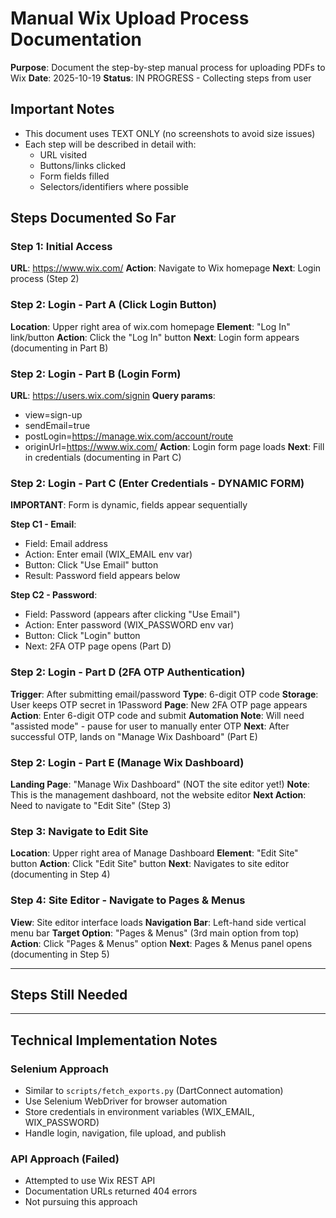 # Manual Wix Upload Process Documentation

**Purpose**: Document the step-by-step manual process for uploading PDFs to Wix
**Date**: 2025-10-19
**Status**: IN PROGRESS - Collecting steps from user

## Important Notes
- This document uses TEXT ONLY (no screenshots to avoid size issues)
- Each step will be described in detail with:
  - URL visited
  - Buttons/links clicked
  - Form fields filled
  - Selectors/identifiers where possible

## Steps Documented So Far

### Step 1: Initial Access
**URL**: https://www.wix.com/
**Action**: Navigate to Wix homepage
**Next**: Login process (Step 2)

### Step 2: Login - Part A (Click Login Button)
**Location**: Upper right area of wix.com homepage
**Element**: "Log In" link/button
**Action**: Click the "Log In" button
**Next**: Login form appears (documenting in Part B)

### Step 2: Login - Part B (Login Form)
**URL**: https://users.wix.com/signin
**Query params**:
- view=sign-up
- sendEmail=true
- postLogin=https://manage.wix.com/account/route
- originUrl=https://www.wix.com/
**Action**: Login form page loads
**Next**: Fill in credentials (documenting in Part C)

### Step 2: Login - Part C (Enter Credentials - DYNAMIC FORM)
**IMPORTANT**: Form is dynamic, fields appear sequentially

**Step C1 - Email**:
- Field: Email address
- Action: Enter email (WIX_EMAIL env var)
- Button: Click "Use Email" button
- Result: Password field appears below

**Step C2 - Password**:
- Field: Password (appears after clicking "Use Email")
- Action: Enter password (WIX_PASSWORD env var)
- Button: Click "Login" button
- Next: 2FA OTP page opens (Part D)

### Step 2: Login - Part D (2FA OTP Authentication)
**Trigger**: After submitting email/password
**Type**: 6-digit OTP code
**Storage**: User keeps OTP secret in 1Password
**Page**: New 2FA OTP page appears
**Action**: Enter 6-digit OTP code and submit
**Automation Note**: Will need "assisted mode" - pause for user to manually enter OTP
**Next**: After successful OTP, lands on "Manage Wix Dashboard" (Part E)

### Step 2: Login - Part E (Manage Wix Dashboard)
**Landing Page**: "Manage Wix Dashboard" (NOT the site editor yet!)
**Note**: This is the management dashboard, not the website editor
**Next Action**: Need to navigate to "Edit Site" (Step 3)

### Step 3: Navigate to Edit Site
**Location**: Upper right area of Manage Dashboard
**Element**: "Edit Site" button
**Action**: Click "Edit Site" button
**Next**: Navigates to site editor (documenting in Step 4)

### Step 4: Site Editor - Navigate to Pages & Menus
**View**: Site editor interface loads
**Navigation Bar**: Left-hand side vertical menu bar
**Target Option**: "Pages & Menus" (3rd main option from top)
**Action**: Click "Pages & Menus" option
**Next**: Pages & Menus panel opens (documenting in Step 5)

---

## Steps Still Needed
<!-- We'll fill this in as we go -->

---

## Technical Implementation Notes

### Selenium Approach
- Similar to `scripts/fetch_exports.py` (DartConnect automation)
- Use Selenium WebDriver for browser automation
- Store credentials in environment variables (WIX_EMAIL, WIX_PASSWORD)
- Handle login, navigation, file upload, and publish

### API Approach (Failed)
- Attempted to use Wix REST API
- Documentation URLs returned 404 errors
- Not pursuing this approach
